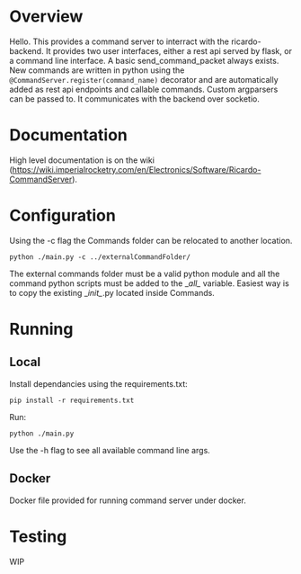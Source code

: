 # Overview

Hello. This provides a command server to interract with the ricardo-backend. It provides two user interfaces, either a rest api served by flask, or a command line interface. A basic send_command_packet always exists. New commands are written in python using the `@CommandServer.register(command_name)` decorator and are automatically added as rest api endpoints and callable commands. Custom argparsers can be passed to. It communicates with the backend over socketio.

# Documentation
High level documentation is on the wiki (https://wiki.imperialrocketry.com/en/Electronics/Software/Ricardo-CommandServer).

# Configuration
Using the -c flag the Commands folder can be relocated to another location.
```
python ./main.py -c ../externalCommandFolder/
```
The external commands folder must be a valid python module and all the command python scripts must be added to the \__all\__ variable. Easiest way is to copy the existing \__init\__.py located inside Commands.

# Running 
## Local
Install dependancies using the requirements.txt:
```
pip install -r requirements.txt
```

Run:

```
python ./main.py
```

Use the -h flag to see all available command line args.

## Docker
Docker file provided for running command server under docker.



# Testing 
WIP
